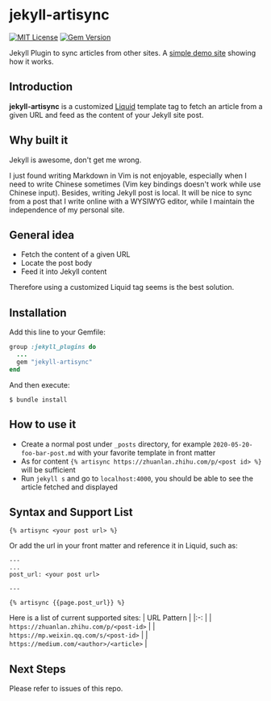 # jekyll-artisync

[![MIT License](https://img.shields.io/badge/license-MIT-007EC7.svg?style=flat-square)](/LICENSE.txt)
[![Gem Version](https://badge.fury.io/rb/jekyll-artisync.svg)](https://badge.fury.io/rb/jekyll-artisync)

[ruby-gems]: https://rubygems.org/gems/jekyll-artisync

Jekyll Plugin to sync articles from other sites.
A [simple demo site](https://jekyll-artisync-demosite.herokuapp.com/) showing how it works.

## Introduction
**jekyll-artisync** is a customized [Liquid](https://shopify.github.io/liquid/) template tag to fetch an article from a given URL and feed as the content of your Jekyll site post.

## Why built it
Jekyll is awesome, don't get me wrong.

I just found writing Markdown in Vim is not enjoyable, especially when I need to
write Chinese sometimes (Vim key bindings doesn't work while use Chinese input). Besides, writing Jekyll post is local. 
It will be nice to sync from a post that I write online with a WYSIWYG editor, while I maintain the independence of my personal site.

## General idea
* Fetch the content of a given URL
* Locate the post body
* Feed it into Jekyll content

Therefore using a customized Liquid tag seems is the best solution.

## Installation
Add this line to your Gemfile:
```ruby
group :jekyll_plugins do
  ...
  gem "jekyll-artisync"
end
```
And then execute:
```
$ bundle install
```

## How to use it
* Create a normal post under `_posts` directory, for example `2020-05-20-foo-bar-post.md` with your favorite template in front matter
* As for content `{% artisync https://zhuanlan.zhihu.com/p/<post id> %}` will be sufficient
* Run `jekyll s` and go to `localhost:4000`, you should be able to see the article fetched and displayed

## Syntax and Support List
`{% artisync <your post url> %}`

Or add the url in your front matter and reference it in Liquid, such as:
```
---
...
post_url: <your post url>

---
```

`{% artisync {{page.post_url}} %}`
 

Here is a list of current supported sites:
| URL Pattern                                  |
|:-:                                           |
| `https://zhuanlan.zhihu.com/p/<post-id>`     |
| `https://mp.weixin.qq.com/s/<post-id>`       |
| `https://medium.com/<author>/<article>`      |

## Next Steps
Please refer to issues of this repo.
